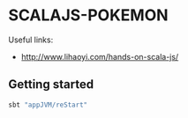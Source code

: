 SCALAJS-POKEMON
===============

Useful links:

- http://www.lihaoyi.com/hands-on-scala-js/

Getting started
---------------

``` sh
sbt "appJVM/reStart"
```
